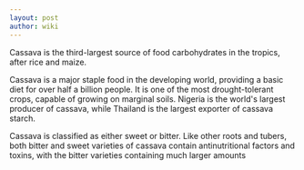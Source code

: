 ```yaml
---
layout: post
author: wiki
---
```

Cassava is the third-largest source of food carbohydrates in the tropics, after rice and maize. 

Cassava is a major staple food in the developing world, providing a basic diet for over half a billion people. It is one of the most drought-tolerant crops, capable of growing on marginal soils. Nigeria is the world's largest producer of cassava, while Thailand is the largest exporter of cassava starch.

Cassava is classified as either sweet or bitter. Like other roots and tubers, both bitter and sweet varieties of cassava contain antinutritional factors and toxins, with the bitter varieties containing much larger amounts